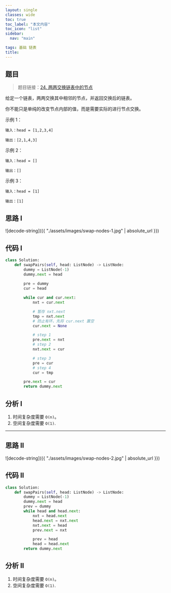 ```yaml
---
layout: single
classes: wide
toc: true
toc_label: "本文内容"
toc_icon: "list"
sidebar:
  nav: "main"

tags: 基础 链表
title: 
---
```


## 题目

> 题目链接：[24. 两两交换链表中的节点](https://leetcode-cn.com/problems/swap-nodes-in-pairs/)

给定一个链表，两两交换其中相邻的节点，并返回交换后的链表。

你不能只是单纯的改变节点内部的值，而是需要实际的进行节点交换。

示例 1：

    输入：head = [1,2,3,4]
    
    输出：[2,1,4,3]

示例 2：
    
    输入：head = []
    
    输出：[]

示例 3：
    
    输入：head = [1]
    
    输出：[1]


## 思路 I


![decode-string]({{ "./assets/images/swap-nodes-1.jpg" | absolute_url }})

## 代码 I

```python
class Solution:
    def swapPairs(self, head: ListNode) -> ListNode:
        dummy = ListNode(-1)
        dummy.next = head
        
        pre = dummy
        cur = head

        while cur and cur.next:
            nxt = cur.next

            # 暂存 nxt.next
            tmp = nxt.next
            # 防止有环，先将 cur.next 置空
            cur.next = None

            # step 1 
            pre.next = nxt
            # step 2
            nxt.next = cur

            # step 3
            pre = cur
            # step 4
            cur = tmp

        pre.next = cur
        return dummy.next
```

## 分析 I

1. 时间复杂度需要 `O(n)`。
2. 空间复杂度需要 `O(1)`.

----




## 思路 II

![decode-string]({{ "./assets/images/swap-nodes-2.jpg" | absolute_url }})


## 代码 II

```python
class Solution:
    def swapPairs(self, head: ListNode) -> ListNode:
        dummy = ListNode(-1)
        dummy.next = head
        prev = dummy
        while head and head.next:
            nxt = head.next
            head.next = nxt.next
            nxt.next = head
            prev.next = nxt

            prev = head
            head = head.next
        return dummy.next
```

## 分析 II

1. 时间复杂度需要 `O(n)`。
2. 空间复杂度需要 `O(1)`.

